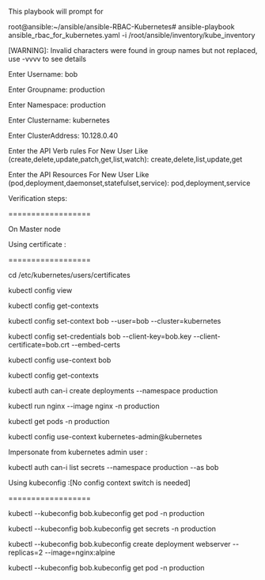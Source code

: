 This playbook will prompt for 

root@ansible:~/ansible/ansible-RBAC-Kubernetes# ansible-playbook ansible_rbac_for_kubernetes.yaml -i /root/ansible/inventory/kube_inventory 

[WARNING]: Invalid characters were found in group names but not replaced, use -vvvv to see details

Enter Username: bob

Enter Groupname: production

Enter Namespace: production

Enter Clustername: kubernetes

Enter ClusterAddress: 10.128.0.40

Enter the API Verb rules For New User Like (create,delete,update,patch,get,list,watch): create,delete,list,update,get 

Enter the API Resources For New User Like (pod,deployment,daemonset,statefulset,service): pod,deployment,service


Verification steps:

==================

On Master node

Using certificate :

==================

cd /etc/kubernetes/users/certificates

kubectl config view

kubectl config get-contexts

kubectl config set-context bob --user=bob --cluster=kubernetes

kubectl config set-credentials bob --client-key=bob.key --client-certificate=bob.crt --embed-certs

kubectl config use-context bob

kubectl config get-contexts

kubectl auth can-i create deployments --namespace production

kubectl run nginx --image nginx -n production

kubectl get pods -n production

kubectl config use-context kubernetes-admin@kubernetes

Impersonate from kubernetes admin user :

kubectl auth can-i list secrets --namespace production --as bob


Using kubeconfig :[No config context switch is needed]

==================

kubectl --kubeconfig bob.kubeconfig get pod -n production

kubectl --kubeconfig bob.kubeconfig get secrets -n production

kubectl --kubeconfig bob.kubeconfig create deployment webserver --replicas=2 --image=nginx:alpine

kubectl --kubeconfig bob.kubeconfig get pod -n production




